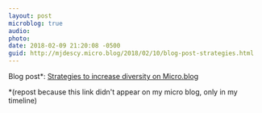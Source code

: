 ```yaml
---
layout: post
microblog: true
audio: 
photo: 
date: 2018-02-09 21:20:08 -0500
guid: http://mjdescy.micro.blog/2018/02/10/blog-post-strategies.html
---
```

Blog post*: [Strategies to increase diversity on Micro.blog](https://mjdescy.me/2018/02/09/strategies-to-increase-diversity-on-microblog/) 

*(repost because this link didn't appear on my micro blog, only in my timeline)
